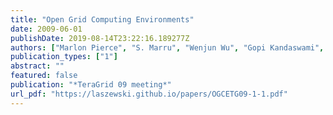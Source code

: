 ```yaml
---
title: "Open Grid Computing Environments"
date: 2009-06-01
publishDate: 2019-08-14T23:22:16.189277Z
authors: ["Marlon Pierce", "S. Marru", "Wenjun Wu", "Gopi Kandaswami", "Gregor von Laszewski", "Rion Dooley", "Maytal Dahan", "Nancy Wilkins-Diehr", "Mary Thomas"]
publication_types: ["1"]
abstract: ""
featured: false
publication: "*TeraGrid 09 meeting*"
url_pdf: "https://laszewski.github.io/papers/OGCETG09-1-1.pdf"
---
```


